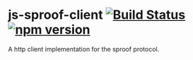 # js-sproof-client [![Build Status](https://travis-ci.com/sproof/js-sproof-client.svg?branch=master)](https://travis-ci.com/sproof/js-sproof-client) [![npm version](https://badge.fury.io/js/js-sproof-client.svg)](//npmjs.com/package/js-sproof-client)



A http client implementation for the sproof protocol. 
